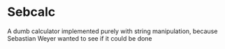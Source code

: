 Sebcalc
=======
A dumb calculator implemented purely with string manipulation, because Sebastian Weyer wanted to see if it could be done
